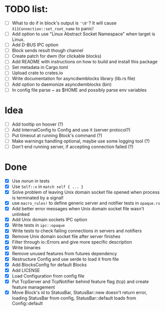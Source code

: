 # TODO list:

 - [ ] What to do if in block's output is `'\0'`? It will cause `X11Connection::set_root_name` to panic!
 - [ ] Add option to use "Linux Abstract Socket Namespace" when target is Linux.
 - [ ] Add D-BUS IPC option
 - [ ] Block sends result though channel
 - [ ] Create patch for dwm (for clickable blocks)
 - [ ] Add README with instructions on how to build and install this package
 - [ ] Set metadata in Cargo.toml
 - [ ] Upload crate to crates.io
 - [ ] Write documentation for asyncdwmblocks library (lib.rs file)
 - [ ] Add option to daemonize asyncdwmblocks (bin)
 - [ ] In config file parse ~ as $HOME and possibly parse env variables

# Idea

 - [ ] Add tooltip on hoover (?)
 - [ ] Add InternalConfig to Config and use it (server protocol?)
 - [ ] Put timeout at running Block's command (?)
 - [ ] Make warnings handling optional, maybe use some logging tool (?)
 - [ ] Don't end running server, if accepting connection failed (?)

# Done

 - [x] Use *norun* in tests
 - [x] Use `Self::x` in `match self { ... }`
 - [x] Solve problem of leaving Unix domain socket file opened when process is terminated by a signal!
 - [x] use `macro_rules!` to define generic server and notifier tests in `opaque.rs`
 - [x] Add better error messages when Unix domain socket file wasn't unlinked
 - [x] Add Unix domain sockets IPC option
 - [x] Write tests in `ipc::opaque`
 - [x] Write tests to check failing connections in servers and notifiers
 - [x] Remove Unix domain socket file after server finishes
 - [x] Filter through io::Errors and give more specific description
 - [x] Write binaries
 - [x] Remove unused features from futures dependency
 - [x] Restructure Config and use serde to load it from file
 - [x] Add BlocksConfig for default Blocks
 - [x] Add LICENSE
 - [x] Load Configuration from config file
 - [x] Put TcpServer and TcpNotifier behind feature flag (tcp) and create feature management
 - [x] Move Block's id to StatusBar, StatusBar::new doesn't return error,
 loading StatusBar from config, StatusBar::default loads from Config::default
